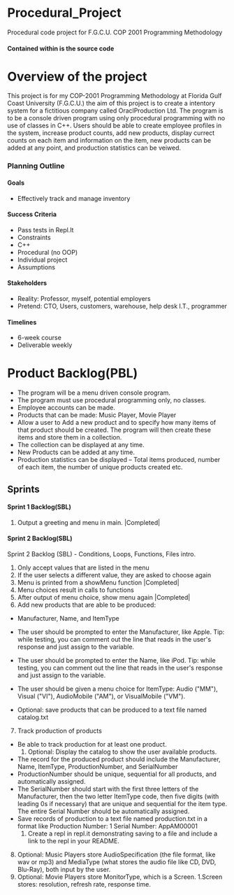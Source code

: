 # Procedural_Project
Procedural code project for F.G.C.U. COP 2001 Programming Methodology

#### Contained within is the source code

# Overview of the project
This project is for my COP-2001 Programming Methodology at Florida Gulf Coast University (F.G.C.U.) the aim of this project is to create a intentory system for a fictitious company called OraclProduction Ltd. The program is to be a console driven program using only procedural programming with no use of classes in C++.
Users should be able to create employee profiles in the system, increase product counts, add new products, display currect counts on each item and information on the item, new products can be added at any point, and production statistics can be veiwed. 

### Planning Outline 

#### Goals
* Effectively track and manage inventory

#### Success Criteria
* Pass tests in Repl.lt
* Constraints
* C++
* Procedural (no OOP)
* Individual project
* Assumptions

#### Stakeholders
* Reality: Professor, myself, potential employers
* Pretend: CTO, Users, customers, warehouse, help desk I.T., programmer
#### Timelines
* 6-week course
* Deliverable weekly


# Product Backlog(PBL)
   * The program will be a menu driven console program.  
   * The program must use procedural programming only, no classes. 
   * Employee accounts can be made.
   * Products that can be made: Music Player, Movie Player
   * Allow a user to Add a new product and to specify how many items of that product should be created. The program will then create these items and store them in a collection.
   * The collection can be displayed at any time.
   * New Products can be added at any time.
   * Production statistics can be displayed – Total items produced, number of each item, the number of unique products created etc.

## Sprints

#### Sprint 1 Backlog(SBL)
1. Output a greeting and menu in main. |Completed|

#### Sprint 2 Backlog(SBL)
Sprint 2 Backlog (SBL) - Conditions, Loops, Functions, Files intro. 

1. Only accept values that are listed in the menu 
2. If the user selects a different value, they are asked to choose again
3. Menu is printed from a showMenu function |Completed|
4. Menu choices result in calls to functions 
5. After output of menu choice, show menu again |Completed|
6. Add new products that are able to be produced:
  - Manufacturer, Name, and ItemType 
  - The user should be prompted to enter the Manufacturer, like Apple. Tip: while testing, you can comment out the line that   reads in the user's response and just assign to the variable. 
  - The user should be prompted to enter the Name, like iPod. Tip: while testing, you can comment out the line that reads in the user's response and just assign to the variable.
  - The user should be given a menu choice for ItemType: Audio ("MM"), Visual ("VI"), AudioMobile ("AM"), or VisualMobile ("VM").

  - Optional: save products that can be produced to a text file named catalog.txt
7. Track production of products
  - Be able to track production for at least one product. 
    1. Optional: Display the catalog to show the user available products. 
  - The record for the produced product should include the Manufacturer, Name, ItemType, ProductionNumber, and SerialNumber 
  - ProductionNumber should be unique, sequential for all products, and automatically assigned.
  - The SerialNumber should start with the first three letters of the Manufacturer, then the two letter ItemType code, then five digits (with leading 0s if necessary) that are unique and sequential for the item type. The entire Serial Number should be automatically assigned. 
  - Save records of production to a text file named production.txt in a format like Production Number: 1 Serial Number: AppAM00001
    1. Create a repl in repl.it demonstrating saving to a file and include a link to the repl in your README.

8. Optional: Music Players store AudioSpecification (the file format, like wav or mp3) and MediaType (what stores the audio file  like CD, DVD, Blu-Ray), both input by the user.
9. Optional: Movie Players store MonitorType, which is a Screen.
  1.Screen stores: resolution, refresh rate, response time.
